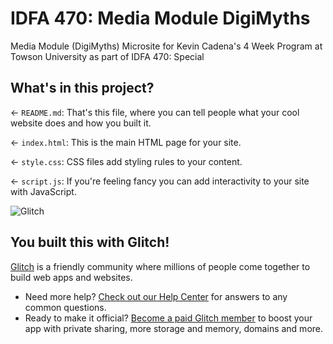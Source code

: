 # IDFA 470: Media Module DigiMyths

Media Module (DigiMyths) Microsite for Kevin Cadena's 4 Week Program at Towson University as part of IDFA 470: Special 
## What's in this project?

← `README.md`: That's this file, where you can tell people what your cool website does and how you built it.

← `index.html`: This is the main HTML page for your site.

← `style.css`: CSS files add styling rules to your content.

← `script.js`: If you're feeling fancy you can add interactivity to your site with JavaScript.

![Glitch](https://cdn.glitch.com/a9975ea6-8949-4bab-addb-8a95021dc2da%2FLogo_Color.svg?v=1602781328576)

## You built this with Glitch!

[Glitch](https://glitch.com) is a friendly community where millions of people come together to build web apps and websites.

- Need more help? [Check out our Help Center](https://help.glitch.com/) for answers to any common questions.
- Ready to make it official? [Become a paid Glitch member](https://glitch.com/pricing) to boost your app with private sharing, more storage and memory, domains and more.

